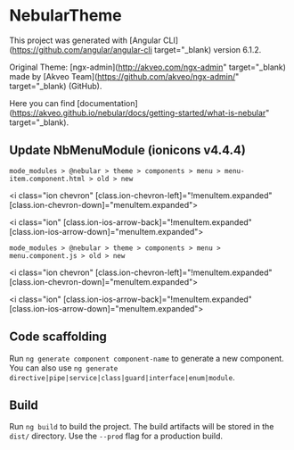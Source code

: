 # NebularTheme

This project was generated with [Angular CLI](https://github.com/angular/angular-cli target="_blank) version 6.1.2.

Original Theme: [ngx-admin](http://akveo.com/ngx-admin" target="_blank) made by [Akveo Team](https://github.com/akveo/ngx-admin/" target="_blank) (GitHub).

Here you can find [documentation](https://akveo.github.io/nebular/docs/getting-started/what-is-nebular" target="_blank).

## Update NbMenuModule (ionicons v4.4.4)

`mode_modules > @nebular > theme > components > menu > menu-item.component.html > old > new`

<i class="ion chevron" [class.ion-chevron-left]="!menuItem.expanded" [class.ion-chevron-down]="menuItem.expanded"></i>

<i class="ion" [class.ion-ios-arrow-back]="!menuItem.expanded" [class.ion-ios-arrow-down]="menuItem.expanded"></i>

`mode_modules > @nebular > theme > components > menu > menu.component.js > old > new`

<i class=\"ion chevron\" [class.ion-chevron-left]=\"!menuItem.expanded\" [class.ion-chevron-down]=\"menuItem.expanded\"></i>

<i class=\"ion\" [class.ion-ios-arrow-back]=\"!menuItem.expanded\" [class.ion-ios-arrow-down]=\"menuItem.expanded\"></i>

## Code scaffolding

Run `ng generate component component-name` to generate a new component. You can also use `ng generate directive|pipe|service|class|guard|interface|enum|module`.

## Build

Run `ng build` to build the project. The build artifacts will be stored in the `dist/` directory. Use the `--prod` flag for a production build.
